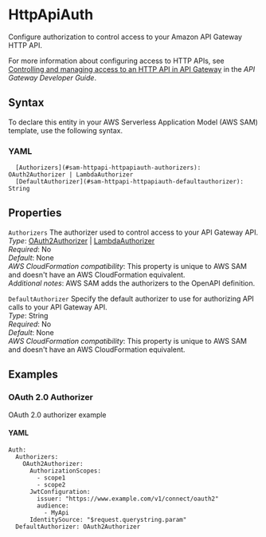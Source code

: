 # HttpApiAuth<a name="sam-property-httpapi-httpapiauth"></a>

Configure authorization to control access to your Amazon API Gateway HTTP API\.

For more information about configuring access to HTTP APIs, see [Controlling and managing access to an HTTP API in API Gateway](https://docs.aws.amazon.com/apigateway/latest/developerguide/http-api-access-control.html) in the *API Gateway Developer Guide*\.

## Syntax<a name="sam-property-httpapi-httpapiauth-syntax"></a>

To declare this entity in your AWS Serverless Application Model \(AWS SAM\) template, use the following syntax\.

### YAML<a name="sam-property-httpapi-httpapiauth-syntax.yaml"></a>

```
  [Authorizers](#sam-httpapi-httpapiauth-authorizers): OAuth2Authorizer | LambdaAuthorizer
  [DefaultAuthorizer](#sam-httpapi-httpapiauth-defaultauthorizer): String
```

## Properties<a name="sam-property-httpapi-httpapiauth-properties"></a>

 `Authorizers`   <a name="sam-httpapi-httpapiauth-authorizers"></a>
The authorizer used to control access to your API Gateway API\.  
*Type*: [OAuth2Authorizer](sam-property-httpapi-oauth2authorizer.md) \| [LambdaAuthorizer](sam-property-httpapi-lambdaauthorizer.md)  
*Required*: No  
*Default*: None  
*AWS CloudFormation compatibility*: This property is unique to AWS SAM and doesn't have an AWS CloudFormation equivalent\.  
*Additional notes*: AWS SAM adds the authorizers to the OpenAPI definition\.

 `DefaultAuthorizer`   <a name="sam-httpapi-httpapiauth-defaultauthorizer"></a>
Specify the default authorizer to use for authorizing API calls to your API Gateway API\.  
*Type*: String  
*Required*: No  
*Default*: None  
*AWS CloudFormation compatibility*: This property is unique to AWS SAM and doesn't have an AWS CloudFormation equivalent\.

## Examples<a name="sam-property-httpapi-httpapiauth--examples"></a>

### OAuth 2\.0 Authorizer<a name="sam-property-httpapi-httpapiauth--examples--oauth-2.0-authorizer"></a>

OAuth 2\.0 authorizer example

#### YAML<a name="sam-property-httpapi-httpapiauth--examples--oauth-2.0-authorizer--yaml"></a>

```
Auth:
  Authorizers:
    OAuth2Authorizer:
      AuthorizationScopes:
        - scope1
        - scope2
      JwtConfiguration:
        issuer: "https://www.example.com/v1/connect/oauth2"
        audience:
          - MyApi
      IdentitySource: "$request.querystring.param"
  DefaultAuthorizer: OAuth2Authorizer
```